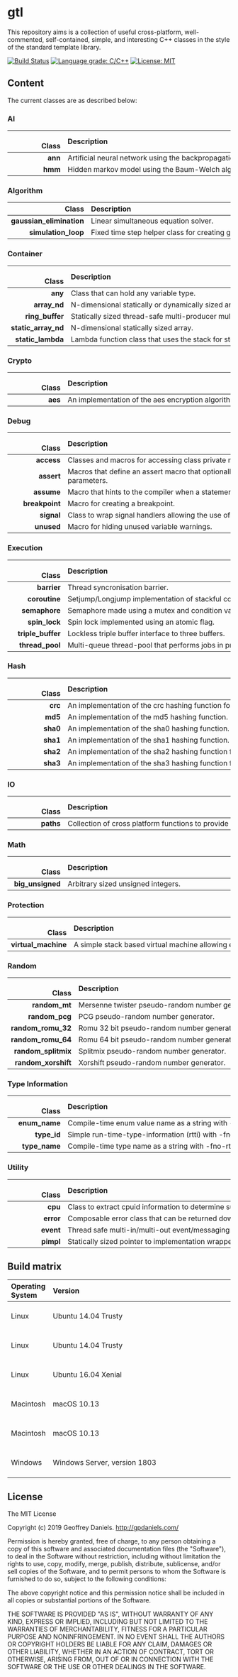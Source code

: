 
# gtl #

This repository aims is a collection of useful cross-platform, well-commented, self-contained, simple, and interesting C++ classes in the style of the standard template library.

[![Build Status](https://travis-ci.org/gpdaniels/gtl.svg?branch=master)](https://travis-ci.org/gpdaniels/gtl) [![Language grade: C/C++](https://img.shields.io/lgtm/grade/cpp/g/gpdaniels/gtl.svg)](https://lgtm.com/projects/g/gpdaniels/gtl/context:cpp) [![License: MIT](https://img.shields.io/badge/License-MIT-brightgreen.svg)](https://opensource.org/licenses/MIT) 

## Content ##

The current classes are as described below:

### AI ###

|                    Class | Description                                                                             |
|-------------------------:|:----------------------------------------------------------------------------------------|
|                  **ann** | Artificial neural network using the backpropagation algorithm for training.             |
|                  **hmm** | Hidden markov model using the Baum-Welch algorithm for training.                        |

### Algorithm ###

|                    Class | Description                                                                             |
|-------------------------:|:----------------------------------------------------------------------------------------|
| **gaussian_elimination** | Linear simultaneous equation solver.                                                    |
|      **simulation_loop** | Fixed time step helper class for creating game loops.                                   |

### Container ###

|                    Class | Description                                                                             |
|-------------------------:|:----------------------------------------------------------------------------------------|
|                  **any** | Class that can hold any variable type.                                                  |
|             **array_nd** | N-dimensional statically or dynamically sized array.                                    |
|          **ring_buffer** | Statically sized thread-safe multi-producer multi-consumer ring-buffer.                 |
|      **static_array_nd** | N-dimensional statically sized array.                                                   |
|        **static_lambda** | Lambda function class that uses the stack for storage.                                  |

### Crypto ###

|                    Class | Description                                                                             |
|-------------------------:|:----------------------------------------------------------------------------------------|
|                  **aes** | An implementation of the aes encryption algorithm for 128, 196, and 256 bits.           |

### Debug ###

|                    Class | Description                                                                             |
|-------------------------:|:----------------------------------------------------------------------------------------|
|               **access** | Classes and macros for accessing class private members.                                 |
|               **assert** | Macros that define an assert macro that optionally takes a format string and parameters.|
|               **assume** | Macro that hints to the compiler when a statement should be assumed true.               |
|           **breakpoint** | Macro for creating a breakpoint.                                                        |
|               **signal** | Class to wrap signal handlers allowing the use of lambdas with scope.                   |
|               **unused** | Macro for hiding unused variable warnings.                                              |

### Execution ###

|                    Class | Description                                                                             |
|-------------------------:|:----------------------------------------------------------------------------------------|
|              **barrier** | Thread syncronisation barrier.                                                          |
|            **coroutine** | Setjump/Longjump implementation of stackful coroutines.                                 |
|            **semaphore** | Semaphore made using a mutex and condition variable.                                    |
|            **spin_lock** | Spin lock implemented using an atomic flag.                                             |
|        **triple_buffer** | Lockless triple buffer interface to three buffers.                                      |
|          **thread_pool** | Multi-queue thread-pool that performs jobs in priority order.                           |

### Hash ###

|                    Class | Description                                                                             |
|-------------------------:|:----------------------------------------------------------------------------------------|
|                  **crc** | An implementation of the crc hashing function for 8, 16, 32, and 64 bits.               |
|                  **md5** | An implementation of the md5 hashing function.                                          |
|                 **sha0** | An implementation of the sha0 hashing function.                                         |
|                 **sha1** | An implementation of the sha1 hashing function.                                         |
|                 **sha2** | An implementation of the sha2 hashing function for 224, 256, 384, and 512 bits.         |
|                 **sha3** | An implementation of the sha3 hashing function for 224, 256, 384, and 512 bits.         |

### IO ###

|                    Class | Description                                                                             |
|-------------------------:|:----------------------------------------------------------------------------------------|
|                **paths** | Collection of cross platform functions to provide useful paths.                         |

### Math ###

|                    Class | Description                                                                             |
|-------------------------:|:----------------------------------------------------------------------------------------|
|         **big_unsigned** | Arbitrary sized unsigned integers.                                                      |

### Protection ###

|                    Class | Description                                                                             |
|-------------------------:|:----------------------------------------------------------------------------------------|
|      **virtual_machine** | A simple stack based virtual machine allowing easy creation of custom operands.         |

### Random ###

|                    Class | Description                                                                             |
|-------------------------:|:----------------------------------------------------------------------------------------|
|            **random_mt** | Mersenne twister pseudo-random number generator.                                        |
|           **random_pcg** | PCG pseudo-random number generator.                                                     |
|       **random_romu_32** | Romu 32 bit pseudo-random number generator.                                                |
|       **random_romu_64** | Romu 64 bit pseudo-random number generator.                                                |
|      **random_splitmix** | Splitmix pseudo-random number generator.                                                |
|      **random_xorshift** | Xorshift pseudo-random number generator.                                                |

### Type Information ###

|                    Class | Description                                                                             |
|-------------------------:|:----------------------------------------------------------------------------------------|
|            **enum_name** | Compile-time enum value name as a string with -fno-rtti.                                |
|              **type_id** | Simple run-time-type-information (rtti) with -fno-rtti.                                 |
|            **type_name** | Compile-time type name as a string with -fno-rtti.                                      |

### Utility ###

|                    Class | Description                                                                             |
|-------------------------:|:----------------------------------------------------------------------------------------|
|                  **cpu** | Class to extract cpuid information to determine supported instructions at runtime.      |
|                **error** | Composable error class that can be returned down a call stack.                          |
|                **event** | Thread safe multi-in/multi-out event/messaging system.                                  |
|                **pimpl** | Statically sized pointer to implementation wrapper.                                     |

## Build matrix ##

| Operating System    | Version                                                           | Compiler   | Status |
|:--------------------|:------------------------------------------------------------------|:-----------|:------:|
| Linux               | Ubuntu 14.04 Trusty                                               | Clang 6.0  | [![Build Status](https://travis-matrix-badges.herokuapp.com/repos/gpdaniels/gtl/branches/master/1)](https://travis-ci.org/gpdaniels/gtl) |
| Linux               | Ubuntu 14.04 Trusty                                               | GCC 7      | [![Build Status](https://travis-matrix-badges.herokuapp.com/repos/gpdaniels/gtl/branches/master/2)](https://travis-ci.org/gpdaniels/gtl) |
| Linux               | Ubuntu 16.04 Xenial                                               | GCC 7      | [![Build Status](https://travis-matrix-badges.herokuapp.com/repos/gpdaniels/gtl/branches/master/3)](https://travis-ci.org/gpdaniels/gtl) |
| Macintosh           | macOS 10.13                                                       | XCode 9.3  | [![Build Status](https://travis-matrix-badges.herokuapp.com/repos/gpdaniels/gtl/branches/master/4)](https://travis-ci.org/gpdaniels/gtl) |
| Macintosh           | macOS 10.13                                                       | XCode 9.4  | [![Build Status](https://travis-matrix-badges.herokuapp.com/repos/gpdaniels/gtl/branches/master/5)](https://travis-ci.org/gpdaniels/gtl) |
| Windows             | Windows Server, version 1803                                      | VS 2017    | [![Build Status](https://travis-matrix-badges.herokuapp.com/repos/gpdaniels/gtl/branches/master/6)](https://travis-ci.org/gpdaniels/gtl) |

## License ##

The MIT License

Copyright (c) 2019 Geoffrey Daniels. http://gpdaniels.com/

Permission is hereby granted, free of charge, to any person obtaining a copy
of this software and associated documentation files (the "Software"), to deal
in the Software without restriction, including without limitation the rights
to use, copy, modify, merge, publish, distribute, sublicense, and/or sell
copies of the Software, and to permit persons to whom the Software is
furnished to do so, subject to the following conditions:

The above copyright notice and this permission notice shall be included in
all copies or substantial portions of the Software.

THE SOFTWARE IS PROVIDED "AS IS", WITHOUT WARRANTY OF ANY KIND, EXPRESS OR
IMPLIED, INCLUDING BUT NOT LIMITED TO THE WARRANTIES OF MERCHANTABILITY,
FITNESS FOR A PARTICULAR PURPOSE AND NONINFRINGEMENT. IN NO EVENT SHALL THE
AUTHORS OR COPYRIGHT HOLDERS BE LIABLE FOR ANY CLAIM, DAMAGES OR OTHER
LIABILITY, WHETHER IN AN ACTION OF CONTRACT, TORT OR OTHERWISE, ARISING FROM,
OUT OF OR IN CONNECTION WITH THE SOFTWARE OR THE USE OR OTHER DEALINGS IN
THE SOFTWARE.
